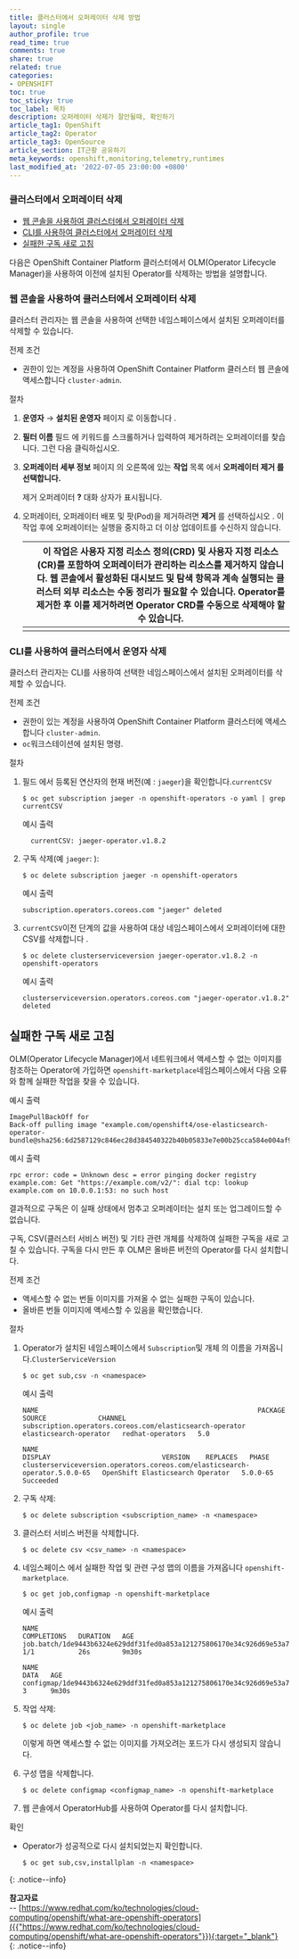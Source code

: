 ```yaml
---
title: 클러스터에서 오퍼레이터 삭제 방법
layout: single
author_profile: true
read_time: true
comments: true
share: true
related: true
categories:
- OPENSHIFT
toc: true
toc_sticky: true
toc_label: 목차
description: 오퍼레이터 삭제가 잘안될때, 확인하기
article_tag1: OpenShift
article_tag2: Operator
article_tag3: OpenSource
article_section: IT근황 공유하기
meta_keywords: openshift,monitoring,telemetry,runtimes
last_modified_at: '2022-07-05 23:00:00 +0800'
---
```


### 클러스터에서 오퍼레이터 삭제

- [웹 콘솔을 사용하여 클러스터에서 오퍼레이터 삭제](https://docs.openshift.com/container-platform/4.10/operators/admin/olm-deleting-operators-from-cluster.html#olm-deleting-operators-from-a-cluster-using-web-console_olm-deleting-operators-from-a-cluster)
- [CLI를 사용하여 클러스터에서 오퍼레이터 삭제](https://docs.openshift.com/container-platform/4.10/operators/admin/olm-deleting-operators-from-cluster.html#olm-deleting-operator-from-a-cluster-using-cli_olm-deleting-operators-from-a-cluster)
- [실패한 구독 새로 고침](https://docs.openshift.com/container-platform/4.10/operators/admin/olm-deleting-operators-from-cluster.html#olm-refresh-subs_olm-deleting-operators-from-a-cluster)

다음은 OpenShift Container Platform 클러스터에서 OLM(Operator Lifecycle Manager)을 사용하여 이전에 설치된 Operator를 삭제하는 방법을 설명합니다.

### 웹 콘솔을 사용하여 클러스터에서 오퍼레이터 삭제

클러스터 관리자는 웹 콘솔을 사용하여 선택한 네임스페이스에서 설치된 오퍼레이터를 삭제할 수 있습니다.

전제 조건

- 권한이 있는 계정을 사용하여 OpenShift Container Platform 클러스터 웹 콘솔에 액세스합니다 `cluster-admin`.

절차

1. **운영자** → **설치된 운영자** 페이지 로 이동합니다 .

2. **필터 이름** 필드 에 키워드를 스크롤하거나 입력하여 제거하려는 오퍼레이터를 찾습니다. 그런 다음 클릭하십시오.

3. **오퍼레이터 세부 정보** 페이지 의 오른쪽에 있는 **작업** 목록 에서 **오퍼레이터 제거 를 선택합니다.**

   제거 오퍼레이터 **?** 대화 상자가 표시됩니다.

4. 오퍼레이터, 오퍼레이터 배포 및 팟(Pod)을 제거하려면 **제거** 를 선택하십시오 . 이 작업 후에 오퍼레이터는 실행을 중지하고 더 이상 업데이트를 수신하지 않습니다.

   |      | 이 작업은 사용자 지정 리소스 정의(CRD) 및 사용자 지정 리소스(CR)를 포함하여 오퍼레이터가 관리하는 리소스를 제거하지 않습니다. 웹 콘솔에서 활성화된 대시보드 및 탐색 항목과 계속 실행되는 클러스터 외부 리소스는 수동 정리가 필요할 수 있습니다. Operator를 제거한 후 이를 제거하려면 Operator CRD를 수동으로 삭제해야 할 수 있습니다. |
   | ---- | ------------------------------------------------------------ |
   |      |                                                              |

### CLI를 사용하여 클러스터에서 운영자 삭제

클러스터 관리자는 CLI를 사용하여 선택한 네임스페이스에서 설치된 오퍼레이터를 삭제할 수 있습니다.

전제 조건

- 권한이 있는 계정을 사용하여 OpenShift Container Platform 클러스터에 액세스합니다 `cluster-admin`.
- `oc`워크스테이션에 설치된 명령.

절차

1. 필드 에서 등록된 연산자의 현재 버전(예 : `jaeger`)을 확인합니다.`currentCSV`

   

   ```
   $ oc get subscription jaeger -n openshift-operators -o yaml | grep currentCSV
   ```

   예시 출력

   

   ```
     currentCSV: jaeger-operator.v1.8.2
   ```

2. 구독 삭제(예 `jaeger`: ):

   

   ```
   $ oc delete subscription jaeger -n openshift-operators
   ```

   예시 출력

   

   ```
   subscription.operators.coreos.com "jaeger" deleted
   ```

3. `currentCSV`이전 단계의 값을 사용하여 대상 네임스페이스에서 오퍼레이터에 대한 CSV를 삭제합니다 .

   

   ```
   $ oc delete clusterserviceversion jaeger-operator.v1.8.2 -n openshift-operators
   ```

   예시 출력

   

   ```
   clusterserviceversion.operators.coreos.com "jaeger-operator.v1.8.2" deleted
   ```

## 실패한 구독 새로 고침

OLM(Operator Lifecycle Manager)에서 네트워크에서 액세스할 수 없는 이미지를 참조하는 Operator에 가입하면 `openshift-marketplace`네임스페이스에서 다음 오류와 함께 실패한 작업을 찾을 수 있습니다.

예시 출력



```
ImagePullBackOff for
Back-off pulling image "example.com/openshift4/ose-elasticsearch-operator-bundle@sha256:6d2587129c846ec28d384540322b40b05833e7e00b25cca584e004af9a1d292e"
```

예시 출력



```
rpc error: code = Unknown desc = error pinging docker registry example.com: Get "https://example.com/v2/": dial tcp: lookup example.com on 10.0.0.1:53: no such host
```

결과적으로 구독은 이 실패 상태에서 멈추고 오퍼레이터는 설치 또는 업그레이드할 수 없습니다.

구독, CSV(클러스터 서비스 버전) 및 기타 관련 개체를 삭제하여 실패한 구독을 새로 고칠 수 있습니다. 구독을 다시 만든 후 OLM은 올바른 버전의 Operator를 다시 설치합니다.

전제 조건

- 액세스할 수 없는 번들 이미지를 가져올 수 없는 실패한 구독이 있습니다.
- 올바른 번들 이미지에 액세스할 수 있음을 확인했습니다.

절차

1. Operator가 설치된 네임스페이스에서 `Subscription`및 개체 의 이름을 가져옵니다.`ClusterServiceVersion`

   

   ```
   $ oc get sub,csv -n <namespace>
   ```

   예시 출력

   

   ```
   NAME                                                       PACKAGE                  SOURCE             CHANNEL
   subscription.operators.coreos.com/elasticsearch-operator   elasticsearch-operator   redhat-operators   5.0
   
   NAME                                                                         DISPLAY                            VERSION    REPLACES   PHASE
   clusterserviceversion.operators.coreos.com/elasticsearch-operator.5.0.0-65   OpenShift Elasticsearch Operator   5.0.0-65              Succeeded
   ```

2. 구독 삭제:

   

   ```
   $ oc delete subscription <subscription_name> -n <namespace>
   ```

3. 클러스터 서비스 버전을 삭제합니다.

   

   ```
   $ oc delete csv <csv_name> -n <namespace>
   ```

4. 네임스페이스 에서 실패한 작업 및 관련 구성 맵의 이름을 가져옵니다 `openshift-marketplace`.

   

   ```
   $ oc get job,configmap -n openshift-marketplace
   ```

   예시 출력

   

   ```
   NAME                                                                        COMPLETIONS   DURATION   AGE
   job.batch/1de9443b6324e629ddf31fed0a853a121275806170e34c926d69e53a7fcbccb   1/1           26s        9m30s
   
   NAME                                                                        DATA   AGE
   configmap/1de9443b6324e629ddf31fed0a853a121275806170e34c926d69e53a7fcbccb   3      9m30s
   ```

5. 작업 삭제:

   

   ```
   $ oc delete job <job_name> -n openshift-marketplace
   ```

   이렇게 하면 액세스할 수 없는 이미지를 가져오려는 포드가 다시 생성되지 않습니다.

6. 구성 맵을 삭제합니다.

   

   ```
   $ oc delete configmap <configmap_name> -n openshift-marketplace
   ```

7. 웹 콘솔에서 OperatorHub를 사용하여 Operator를 다시 설치합니다.

확인

- Operator가 성공적으로 다시 설치되었는지 확인합니다.

  

  ```
  $ oc get sub,csv,installplan -n <namespace>
  ```
  
  
{: .notice--info}

**참고자료** <br>
-- [https://www.redhat.com/ko/technologies/cloud-computing/openshift/what-are-openshift-operators]({{"https://www.redhat.com/ko/technologies/cloud-computing/openshift/what-are-openshift-operators"}}){:target="_blank"}<br>
{: .notice--info}
